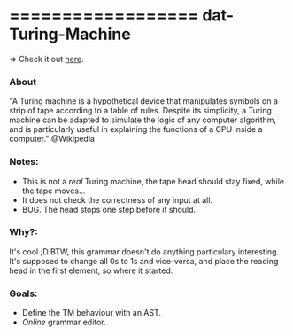 ==================
dat-Turing-Machine
==================

=> Check it out [here](https://rawgithub.com/javierhonduco/dat-Turing-Machine/master/index.html).

### About
"A Turing machine is a hypothetical device that manipulates symbols on a strip of tape according to a table of rules. Despite its simplicity, a Turing machine can be adapted to simulate the logic of any computer algorithm, and is particularly useful in explaining the functions of a CPU inside a computer." @Wikipedia

### Notes:
* This is not a _real_ Turing machine, the tape head should stay fixed, while the tape moves...
* It does not check the correctness of any input at all.
* BUG. The head stops one step before it should.

### Why?:
It's cool ;D BTW, this grammar doesn't do anything particulary interesting. It's supposed to change all 0s to 1s and vice-versa, and place the reading head in the first element, so where it started.

### Goals:
* Define the TM behaviour with an AST.
* _Online_ grammar editor.
